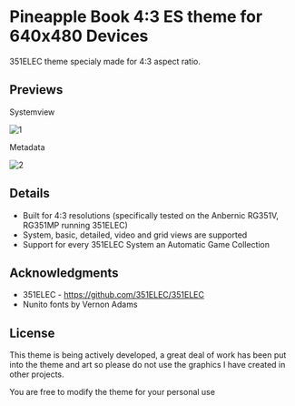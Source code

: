 # Pineapple Book 4:3 ES theme for 640x480 Devices
351ELEC theme specialy made for 4:3 aspect ratio.

## Previews
Systemview

![1](https://user-images.githubusercontent.com/77732736/149668725-79a2d5e5-2f74-45f3-ab88-432ba2edaad7.jpg)

Metadata

![2](https://user-images.githubusercontent.com/77732736/149668729-48fee27c-c759-4a47-af17-79dde285be51.jpg)

## Details

- Built for 4:3 resolutions (specifically tested on the Anbernic RG351V, RG351MP running 351ELEC) 
- System, basic, detailed, video and grid views are supported
- Support for every 351ELEC System an Automatic Game Collection

## Acknowledgments
- 351ELEC - https://github.com/351ELEC/351ELEC
- Nunito fonts by Vernon Adams

## License
This theme is being actively developed, a great deal of work has been put into the theme and art so please do not use the graphics I have created in other projects.

You are free to modify the theme for your personal use
